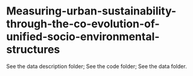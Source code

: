 # Measuring-urban-sustainability-through-the-co-evolution-of-unified-socio-environmental-structures
See the data description folder;
See the code folder;
See the data folder.

